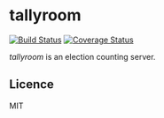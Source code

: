 # tallyroom
[![Build Status](https://travis-ci.org/electiontools/tallyroom.svg?branch=master)](https://travis-ci.org/electiontools/tallyroom)
[![Coverage Status](https://img.shields.io/coveralls/electiontools/tallyroom.svg)](https://coveralls.io/r/electiontools/tallyroom?branch=master)

_tallyroom_ is an election counting server.

## Licence

MIT
